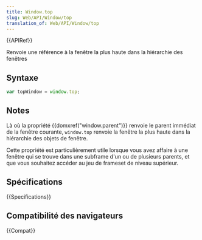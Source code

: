 ```yaml
---
title: Window.top
slug: Web/API/Window/top
translation_of: Web/API/Window/top
---
```


{{APIRef}}

Renvoie une référence à la fenêtre la plus haute dans la hiérarchie des fenêtres

## Syntaxe

```js
var topWindow = window.top;
```

## Notes

Là où la propriété {{domxref("window.parent")}} renvoie le parent immédiat de la fenêtre courante, `window.top` renvoie la fenêtre la plus haute dans la hiérarchie des objets de fenêtre.

Cette propriété est particulièrement utile lorsque vous avez affaire à une fenêtre qui se trouve dans une subframe d'un ou de plusieurs parents, et que vous souhaitez accéder au jeu de frameset de niveau supérieur.

## Spécifications

{{Specifications}}

## Compatibilité des navigateurs

{{Compat}}
